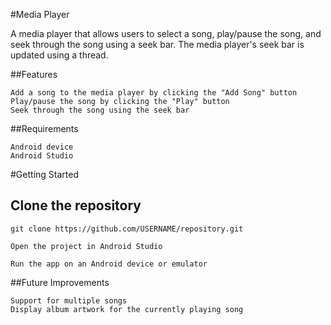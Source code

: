 #Media Player

A media player that allows users to select a song, play/pause the song, and seek through the song using a seek bar. The media player's seek bar is updated using a thread.


##Features

    Add a song to the media player by clicking the "Add Song" button
    Play/pause the song by clicking the "Play" button
    Seek through the song using the seek bar

##Requirements

    Android device
    Android Studio

#Getting Started

   ## Clone the repository

```git clone https://github.com/USERNAME/repository.git```

    Open the project in Android Studio

    Run the app on an Android device or emulator

##Future Improvements

    Support for multiple songs
    Display album artwork for the currently playing song
